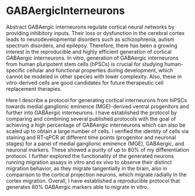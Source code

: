 # GABAergicInterneurons
Abstract
GABAergic interneurons regulate cortical neural networks by providing inhibitory inputs.
Their loss or dysfunction in the cerebral cortex leads to neurodevelopmental disorders such
as schizophrenia, autism spectrum disorders, and epilepsy. Therefore, there has been a
growing interest in the reproducible and highly efficient generation of cortical GABAergic
interneurons. In vitro, generation of GABAergic interneurons from human pluripotent stem
cells (hPSCs) is crucial for studying human-specific cellular and functional properties during
development, which cannot be modeled in other species with lower complexity. Also, these
in vitro-derived cells are good candidates for future therapeutic cell replacement therapies.

Here I describe a protocol for generating cortical interneurons from hiPSCs towards medial
ganglionic eminence (MGE)-derived ventral progenitors and further into GABAergic
interneurons. I have established the protocol by comparing and combining several published
protocols with the goal of achieving a high percentage of GABAergic interneurons which can
also be scaled up to obtain a large number of cells. I verified the identity of cells via staining
and RT-qPCR at different time points (progenitor and neuronal stages) for a panel of medial
ganglionic eminence (MGE), GABAergic, and neuronal markers. These showed a purity of up
to 80% of my differentiation protocol. I further explored the functionality of the generated
neurons running migration assays in vitro and ex vivo to observe their distinct migration
behavior, as they migrate tangentially in the brain, also in comparison to the cortical
projection neurons, which migrate radially in the cortex migration. Overall, I have established
a reproducible protocol that generates 80% GABAergic markers able to migrate in vitro.
